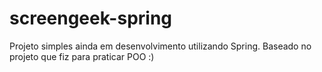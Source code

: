 # screengeek-spring
Projeto simples ainda em desenvolvimento utilizando Spring. 
Baseado no projeto que fiz para praticar POO :)
